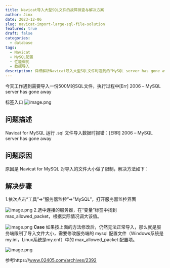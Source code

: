 ```yaml
---
title: Navicat导入大型SQL文件的故障排查与解决方案
author: Jinx
date: 2023-12-06
slug: navicat-import-large-sql-file-solution
featured: true
draft: false
categories:
  - database
tags:
  - Navicat
  - MySQL配置
  - 性能调优
  - 数据导入
description: 详细解析Navicat导入大型SQL文件时遇到的"MySQL server has gone away"错误，包括问题原因分析、max_allowed_packet参数调整以及客户端与服务端配置修改方案
---
```


今天工作遇到需要导入一份500M的SQL文件，执行过程中[Err] 2006 – MySQL server has gone away

<!-- more -->

标签入口
![image.png](/static/img/b6837e6c8846adb5f07bc812fde5d24d.image.webp)

## 问题描述

Navicat for MySQL 运行 .sql 文件导入数据时报错：[ERR] 2006 – MySQL server has gone away

## 问题原因

原因是 Navicat for MySQL 对导入的文件大小做了限制，解决方法如下：

## 解决步骤

1.依次点击“工具”->”服务器监控”->”MySQL”，打开服务器监控界面

![image.png](/static/img/02293ffcb6dc33f9766e1aa1b02c09d8.image.webp) 2.选中连接的服务器，在“变量”标签中找到 max_allowed_packet，根据实际情况调大该值。

![image.png](/static/img/c36f9addce85225d8a8b5d893b70ed93.image.webp)
**Case**
如果按上面的方法修改后，仍然无法正常导入，那么就是服务端限制了导入文件大小，需要修改服务端的 mysql 配置文件（Windows系统是my.ini，Linux系统是my.cnf）中的 max_allowed_packet 配置项。

![image.png](/static/img/d7cdb804910dcc14e92f9109a7554647.image.webp)

参考https://www.02405.com/archives/2392
